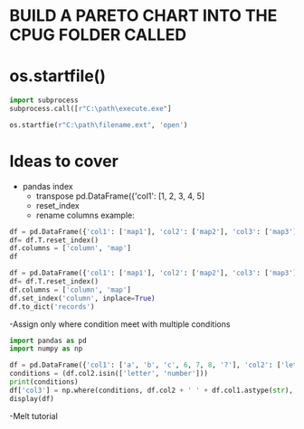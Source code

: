 # BUILD A PARETO CHART INTO THE CPUG FOLDER CALLED 

# os.startfile()

```python
import subprocess
subprocess.call([r"C:\path\execute.exe"]

os.startfie(r"C:\path\filename.ext", 'open')
```


# Ideas to cover
- pandas index
  - transpose pd.DataFrame({'col1': [1, 2, 3, 4, 5]
  - reset_index
  - rename columns
  example:
  
```python
df = pd.DataFrame({'col1': ['map1'], 'col2': ['map2'], 'col3': ['map3']})
df= df.T.reset_index()
df.columns = ['column', 'map']
df
```

```python
df = pd.DataFrame({'col1': ['map1'], 'col2': ['map2'], 'col3': ['map3']})
df= df.T.reset_index()
df.columns = ['column', 'map']
df.set_index('column', inplace=True)
df.to_dict('records')
```

-Assign only where condition meet with multiple conditions
```python
import pandas as pd
import numpy as np

df = pd.DataFrame({'col1': ['a', 'b', 'c', 6, 7, 8, '?'], 'col2': ['letter', 'letter', 'letter', 'number', 'number', 'number', 'question']})
conditions = (df.col2.isin(['letter', 'number']))
print(conditions)
df['col3'] = np.where(conditions, df.col2 + ' ' + df.col1.astype(str), df.col1)
display(df)
```

-Melt tutorial
```python

```
